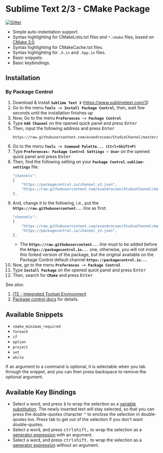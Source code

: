 # Sublime Text 2/3 - CMake Package #

[![Gitter](https://badges.gitter.im/Join%20Chat.svg)](https://gitter.im/zyxar/Sublime-CMakeLists?utm_source=badge&utm_medium=badge&utm_campaign=pr-badge&utm_content=badge)

* Simple auto-indentation support.
* Syntax highlighting for CMakeLists.txt files and `*.cmake` files, based on
  [CMake 3.0][1].
* Syntax highlighting for CMakeCache.txt files.
* Syntax highlighting for `.h.in` and `.hpp.in` files.
* Basic snippets.
* Basic keybindings.


## Installation

### By Package Control

1. Download & Install **`Sublime Text 3`** (https://www.sublimetext.com/3)
1. Go to the menu **`Tools -> Install Package Control`**, then,
    wait few seconds until the installation finishes up
1. Now,
    Go to the menu **`Preferences -> Package Control`**
1. Type **`Add Channel`** on the opened quick panel and press <kbd>Enter</kbd>
1. Then,
    input the following address and press <kbd>Enter</kbd>
    ```
    https://raw.githubusercontent.com/evandrocoan/StudioChannel/master/channel.json
    ```
1. Go to the menu **`Tools -> Command Palette...
    (Ctrl+Shift+P)`**
1. Type **`Preferences:
    Package Control Settings – User`** on the opened quick panel and press <kbd>Enter</kbd>
1. Then,
    find the following setting on your **`Package Control.sublime-settings`** file:
    ```js
    "channels":
    [
        "https://packagecontrol.io/channel_v3.json",
        "https://raw.githubusercontent.com/evandrocoan/StudioChannel/master/channel.json",
    ],
    ```
1. And,
    change it to the following, i.e.,
    put the **`https://raw.githubusercontent...`** line as first:
    ```js
    "channels":
    [
        "https://raw.githubusercontent.com/evandrocoan/StudioChannel/master/channel.json",
        "https://packagecontrol.io/channel_v3.json",
    ],
    ```
    * The **`https://raw.githubusercontent...`** line must to be added before the **`https://packagecontrol.io...`** one, otherwise,
      you will not install this forked version of the package,
      but the original available on the Package Control default channel **`https://packagecontrol.io...`**
1. Now,
    go to the menu **`Preferences -> Package Control`**
1. Type **`Install Package`** on the opened quick panel and press <kbd>Enter</kbd>
1. Then,
    search for **`CMake`** and press <kbd>Enter</kbd>

See also:

1. [ITE - Integrated Toolset Environment](https://github.com/evandrocoan/ITE)
1. [Package control docs](https://packagecontrol.io/docs/usage) for details.


## Available Snippets

* `cmake_minimum_required`
* `foreach`
* `if`
* `option`
* `project`
* `set`
* `while`

If an argument to a command is optional, it is selectable when you tab through
the snippet, and you can then press backspace to remove the optional argument.

## Available Key Bindings

* Select a word, and press <kbd>$</kbd> to wrap the selection
  as a [variable substitution][3]. The newly inserted text will stay selected,
  so that you can press the double-quotes character <kbd>"</kbd> to enclose the
  selection in double-qoutes too. Press tab to get out of the selection if you
  don't want double-quotes.
* Select a word, and press <kbd>ctrl</kbd><kbd>shift</kbd><kbd>,</kbd> to wrap
  the selection as a [generator expression][2] with an argument.
* Select a word, and press <kbd>ctrl</kbd><kbd>shift</kbd><kbd>.</kbd> to wrap
  the selection as a [generator expression][2] without an argument.

[1]: https://cmake.org/cmake/help/v3.0/manual/cmake-language.7.html
[2]: https://cmake.org/cmake/help/v3.0/manual/cmake-generator-expressions.7.html
[3]: https://cmake.org/cmake/help/v3.0/manual/cmake-language.7.html#variable-references

